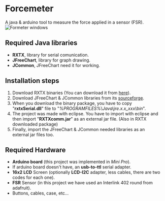 # Forcemeter
A java & arduino tool to measure the force applied in a sensor (FSR). <br>
![Formeter windows](https://bitbucket.org/iordic/forcemeter/raw/master/screenshots/connected_small.png)
## Required Java libraries
* **RXTX**, library for serial comunication.
* **JFreeChart**, library for graph drawing.
* **JCommon**, JFreeChart need it for working.

## Installation steps
1. Download RXTX binaries (You can download it from [here](http://rxtx.qbang.org/wiki/index.php/Download)).
2. Download JFreeChart & JCommon libraries from its [sourceforge](https://sourceforge.net/projects/jfreechart/files/).
3. When you download the binary package, you have to copy "**rxtxSerial.dll**" file to "*%PROGRAMFILES%\\Java\\jre.x.x_xxx\\bin*".
4. The project was made with eclipse. You have to import with eclipse and then import "**RXTXcomm.jar**" as an external jar file. (Also in RXTX downloaded package)
5. Finally, import the JFreeChart & JCommon needed libraries as an external jar files too.
## Required Hardware
* **Arduino board** (this project was implemented in *Mini Pro*).
* If arduino board doesn't have, an **usb-to-ttl** serial adapter.
* **16x2 LCD** Screen (optionally **LCD-I2C** adapter, less cables, there are two codes for each one).
* **FSR** Sensor (in this project we have used an Interlink 402 round from adafruit).
* Buttons, cables, case, etc...
